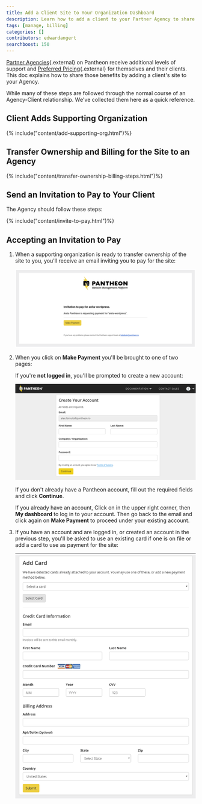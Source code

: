 ```yaml
---
title: Add a Client Site to Your Organization Dashboard
description: Learn how to add a client to your Partner Agency to share special features and pricing.
tags: [manage, billing]
categories: []
contributors: edwardangert
searchboost: 150
---
```

[Partner Agencies](https://pantheon.io/plans/partner-program){.external} on Pantheon receive additional levels of support and [Preferred Pricing](https://pantheon.io/plans/agency-preferred-pricing){.external} for themselves and their clients. This doc explains how to share those benefits by adding a client's site to your Agency.

While many of these steps are followed through the normal course of an Agency-Client relationship. We've collected them here as a quick reference.

## Client Adds Supporting Organization

{% include("content/add-supporting-org.html")%}

## Transfer Ownership and Billing for the Site to an Agency

{% include("content/transfer-ownership-billing-steps.html")%}

## Send an Invitation to Pay to Your Client
The Agency should follow these steps:

{% include("content/invite-to-pay.html")%}

## Accepting an Invitation to Pay
1. When a supporting organization is ready to transfer ownership of the site to you, you'll receive an email inviting you to pay for the site:

   ![Emailed invitation to pay](/source/docs/assets/images/dashboard/invitation-to-pay.png)

1. When you click on **Make Payment** you'll be brought to one of two pages:

   If you're **not logged in**, you'll be prompted to create a new account:

   ![Prompt to create an account](/source/docs/assets/images/dashboard/invitation-new-account.png)


   If you don't already have a Pantheon account, fill out the required fields and click **Continue**.

   If you already have an account, Click on <span class="glyphicons glyphicons-chevron-down"></span> in the upper right corner, then **My dashboard** to log in to your account. Then go back to the email and click again on **Make Payment** to proceed under your existing account.

1. If you have an account and are logged in, or created an account in the previous step, you'll be asked to use an existing card if one is on file or add a card to use as payment for the site:

   ![Add a card to your account](/source/docs/assets/images/dashboard/add-card.png)
